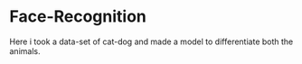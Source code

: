 # Face-Recognition
Here i took a data-set of cat-dog and made a model to differentiate both the animals.
